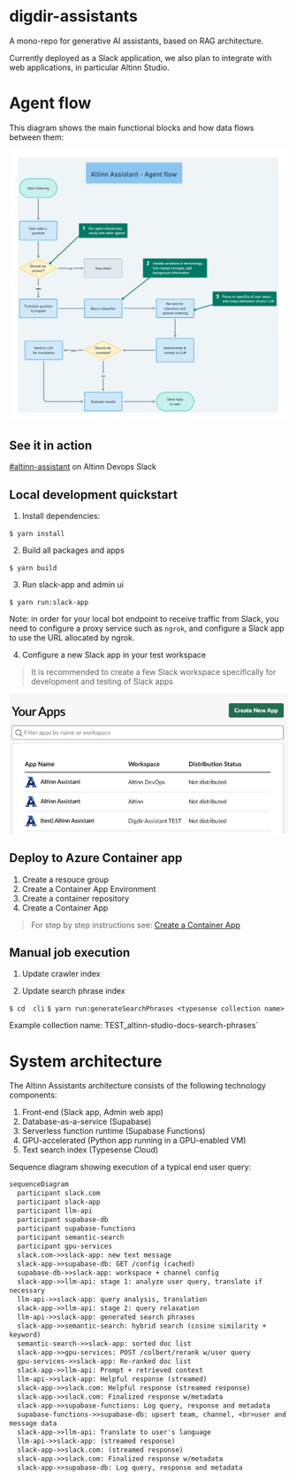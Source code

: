 # digdir-assistants

A mono-repo for generative AI assistants, based on RAG architecture. 

Currently deployed as a Slack application, we also plan to integrate with web applications, in particular Altinn Studio.

# Agent flow 

This diagram shows the main functional blocks and how data flows between them:

![Agent Flow](/documentation/agent-flow.jpg)


## See it in action

[#altinn-assistant](https://altinndevops.slack.com/archives/C06JQLHSZME/p1707478070231209)  on Altinn Devops Slack

## Local development quickstart


1. Install dependencies:  

`$ yarn install`

2. Build all packages and apps

`$ yarn build`


3. Run slack-app and admin ui

`$ yarn run:slack-app`

Note: in order for your local bot endpoint to receive traffic from Slack, you need to configure a proxy service such as `ngrok`, and configure a Slack app to use the URL allocated by ngrok.

4. Configure a new Slack app in your test workspace

> It is recommended to create a few Slack workspace specifically for development and testing of Slack apps

![Your Slack apps](/documentation/slack/your-apps.jpg)

## Deploy to Azure Container app


1. Create a resouce group
2. Create a Container App Environment
3. Create a container repository
4. Create a Container App
> For step by step instructions see: [Create a Container App](/documentation/create-a-container-app.md)
   

## Manual job execution

1. Update crawler index


2. Update search phrase index

`$ cd  cli`
`$ yarn run:generateSearchPhrases <typesense collection name>`

Example collection name: TEST_altinn-studio-docs-search-phrases`




# System architecture

The Altinn Assistants architecture consists of the following technology components:

1. Front-end (Slack app, Admin web app)
2. Database-as-a-service (Supabase)
3. Serverless function runtime (Supabase Functions)
4. GPU-accelerated (Python app running in a GPU-enabled VM)
5. Text search index (Typesense Cloud)

Sequence diagram showing execution of a typical end user query:

```mermaid
sequenceDiagram
  participant slack.com
  participant slack-app
  participant llm-api
  participant supabase-db
  participant supabase-functions
  participant semantic-search
  participant gpu-services
  slack.com->>slack-app: new text message
  slack-app->>supabase-db: GET /config (cached)
  supabase-db->>slack-app: workspace + channel config
  slack-app->>llm-api: stage 1: analyze user query, translate if necessary
  llm-api->>slack-app: query analysis, translation
  slack-app->>llm-api: stage 2: query relaxation
  llm-api->>slack-app: generated search phrases
  slack-app->>semantic-search: hybrid search (cosine similarity + keyword)
  semantic-search->>slack-app: sorted doc list
  slack-app->>gpu-services: POST /colbert/rerank w/user query
  gpu-services->>slack-app: Re-ranked doc list
  slack-app->>llm-api: Prompt + retrieved context
  llm-api->>slack-app: Helpful response (streamed)
  slack-app->>slack.com: Helpful response (streamed response)
  slack-app->>slack.com: Finalized response w/metadata
  slack-app->>supabase-functions: Log query, response and metadata
  supabase-functions->>supabase-db: upsert team, channel, <br>user and message data
  slack-app->>llm-api: Translate to user's language
  llm-api->>slack-app: (streamed response)
  slack-app->>slack.com: (streamed response)
  slack-app->>slack.com: Finalized response w/metadata
  slack-app->>supabase-db: Log query, response and metadata
```
